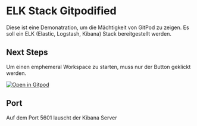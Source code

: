 # ELK Stack Gitpodified

Diese ist eine Demonatration, um die Mächtigkeit von GitPod zu zeigen. Es soll ein ELK (Elastic, Logstash, Kibana) Stack bereitgestellt werden.

## Next Steps

Um einen emphemeral Workspace zu starten, muss nur der Button geklickt werden.

[![Open in Gitpod](https://gitpod.io/button/open-in-gitpod.svg)](https://gitpod.io/#https://github.com/gitpod-io/template-docker-compose)

## Port

Auf dem Port 5601 lauscht der Kibana Server
